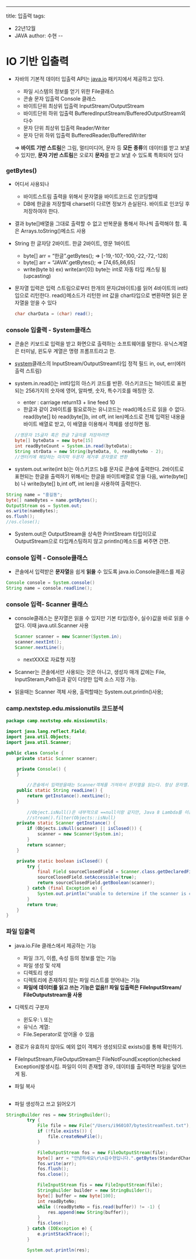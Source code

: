 ---
title: 입출력
tags:
- 22년12월
- JAVA
author: 수현
--
# IO 기반 입출력

- 자바의 기본적 데이터 입출력 API는 [java.io](http://java.io) 패키지에서 제공하고 있다.
    - 파일 시스템의 정보를 얻기 위한 File클래스
    - 콘솔 문자 입출력 Console 클래스
    - 바이트단위 최상위 입출력 InputStream/OutputStream
    - 바이트단위 하위 입출력 BufferedInputStream/BufferedOutputStream외 다수
    - 문자 단위 최상위 입출력 Reader/Writer
    - 문자 단위 하위 입출력 BufferedReader/BufferedWriter
    
    ⇒ **바이트 기반 스트림**은 그림, 멀티미디어, 문자 등 **모든 종류**의 데이터를 받고 보낼 수 있지만, **문자 기반 스트림**은 오로지 **문자**를 받고 보낼 수 있도록 특화되어 있다
    

### getBytes()

- 어디서 사용되나
    - 바이트스트림 출력을 위해서 문자열을 바이트코드로 인코딩할때
    - DB에 한글을 저장할때 charset이 다르면 정보가 손실된다. 바이트로 인코딩 후 저장하여야 한다.
- 결과 byte[]배열을 그대로 출력할 수 없고 반복문을 통해서 하나씩 출력해야 함. 혹은 Arrays.toString()메소드 사용
- String 한 글자당 2바이트. 한글 2바이트, 영문 1바이트
    - byte[] arr = “한글”.getBytes(); ⇒ [-19,-107,-100,-22,-72,-128]
    - byte[] arr = “JAVA”.getBytes(); ⇒ [74,65,86,65]
    - write(byte b) ex) write(arr[0]) byte는 int로 자동 타입 캐스팅 됨(upcasting)
- 문자열 입력은 입력 스트림으로부터 한개의 문자(2바이트)를 읽어 4바이트의 int타입으로 리턴한다. read()메소드가 리턴한 int 값을 char타입으로 변환하면 읽은 문자열을 얻을 수 있다
    
    ```java
    char charData = (char) read();
    ```
    

### console 입출력 - System클래스

- 콘솔은 키보드로 입력을 받고 화면으로 출력하는 소프트웨어를 말한다. 유닉스계열은 터미널, 윈도우 계열은 명령 프롬프트라고 한.
- [system](http://system.in)클래스의 InputStream/OutputStream타입 정적 필드 in, out, err(에러 출력 스트림)
- system.in.read()는 int타입의 아스키 코드를 반환. 아스키코드는 1바이트로 표현되는 256가지의 숫자에 영어, 알파벳, 숫자, 특수기호를 매칭한 것.
    - enter : carriage return13  + line feed 10
    - 한글과 같이 2바이트를 필요로하는 유니코드는 read()메소드로 읽을 수 없다. read(byte[] b) read(byte[]b, int off, int len)메소드로 전체 입력된 내용을 바이트 배열로 받고, 이 배열을 이용해서 객체를 생성하면 됨.
    
    ```java
    //영문자 15글자 혹은 한글 7글자를 저장하려면
    byte[] byteData = new byte[15]
    int readByteCount = System.in.read(byteData);
    String strData = new String(byteData, 0, readByteNo - 2);
    //엔터키에 해당하는 마지막 두문자 제거후 문자열로 변환
    
    ```
    
- system.out.write(int b)는 아스키코드 b를 문자로 콘솔에 출력한다. 2바이트로 표현되는 한글을 출력하기 위해서는 한글을 바이트배열로 얻을 다음, wirte(byte[] b) 나 write(byte[] b,int off, int len)을 사용하여 출력한다.

```java
String name = "홍길동";
byte[] nameBytes = name.getBytes();
OutputStream os = System.out;
os.write(nameBytes);
os.flush();
//os.close();
```

- System.out은 OutputStream을 상속한 PrintStream 타입이므로 OutputStream으로 타입캐스팅하지 않고 println()메소드를 써주면 간편.

### console 입력 -  Console클래스

- 콘솔에서 입력받은 **문자열**을 쉽게 **읽을** 수 있도록 java.io.Console클래스를 제공

```java
Console console = System.console()
String name = console.readline();
```

### console 입력- Scanner 클래스

- console클래스는 문자열은 읽을 수 있지만 기본 타입(정수, 실수)값을 바로 읽을 수 없다. 이때 java.util.Scanner 사용
    
    ```java
    Scanner scanner = new Scanner(System.in);
    scanner.nextInt();
    Scanner.nextLine();
    ```
    
    - nextXXX로 자료형 지정
- Scanner는 콘솔에서만 사용되는 것은 아니고, 생성자 매개 값에는 File, InputSteram,Path등과 같이 다양한 입력 소스 지정 가능.
- 읽을때는 Scanner 객체 사용, 출력할때는 System.out.println()사용;

### camp.nextstep.edu.missionutils 코드분석

```java
package camp.nextstep.edu.missionutils;

import java.lang.reflect.Field;
import java.util.Objects;
import java.util.Scanner;

public class Console {
    private static Scanner scanner;

    private Console() {
    }

		//콘솔에서 입력받을때는 Scanner객체를 가져와서 문자열을 읽는다. 항상 문자열.
    public static String readLine() {
        return getInstance().nextLine();
    }
			
		//Object.isNull()은 내부적으로 ==null이랑 같지만, Java 8 Lambda를 이용해서 Filter하기 위해 메소드로 만들어 놓은 것
		//stream().filter(Objects::isNull)
    private static Scanner getInstance() {
        if (Objects.isNull(scanner) || isClosed()) {
            scanner = new Scanner(System.in);
        }
        return scanner;
    }

    private static boolean isClosed() {
        try {
            final Field sourceClosedField = Scanner.class.getDeclaredField("sourceClosed");
            sourceClosedField.setAccessible(true);
            return sourceClosedField.getBoolean(scanner);
        } catch (final Exception e) {
            System.out.println("unable to determine if the scanner is closed.");
        }
        return true;
    }
}
```

### 파일 입출력

- java.io.File 클래스에서 제공하는 기능
    - 파일 크기, 이름, 속성 등의 정보를 얻는 기능
    - 파일 생성 및 삭제
    - 디렉토리 생성
    - 디렉토리에 존재하지 않는 파일 리스트를 얻어내는 기능
    - **파일에 데이터를 읽고 쓰는 기능은 없음!! 파일 입출력은 FileInputStream/ FileOutputstream을 사용**
- 디렉토리 구분자
    - 윈도우: \ 또는
    - 유닉스 계열:
    - File.Seperator로 얻어올 수 있음
- 경로가 유효하지 않아도 예외 없이 객체가 생성되므로 exists()를 통해 확인하기.
- FileInputStream,FileOutputStream은 FileNotFoundException(checked Exception)발생시킴. 파일이 이미 존재할 경우, 데이터를 출력하면 파일을 덮어쓰게 됨.
- 파일 복사
    
    ```java
    
    ```
    
- 파일 생성하고 쓰고 읽어오기

```java
StringBuilder res = new StringBuilder();
        try {
            File file = new File("/Users/i960107/bytesStreamTest.txt");
            if (!file.exists()) {
                file.createNewFile();
            }

            FileOutputStream fos = new FileOutputStream(file);
            byte[] arr = "안녕하세요\r\n김수현입니다.".getBytes(StandardCharsets.UTF_8);
            fos.write(arr);
            fos.flush();
            fos.close();

            FileInputStream fis = new FileInputStream(file);
            StringBuilder builder = new StringBuilder();
            byte[] buffer = new byte[100];
            int readByteNo;
            while ((readByteNo = fis.read(buffer)) != -1) {
                res.append(new String(buffer));
            }
            fis.close();
        } catch (IOException e) {
            e.printStackTrace();
        }

        System.out.println(res);
```